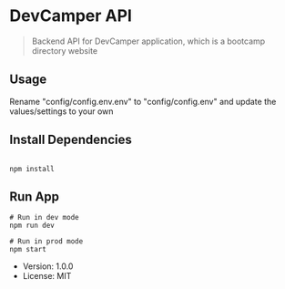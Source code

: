 # DevCamper API

> Backend API for DevCamper application,
> which is a bootcamp directory website

## Usage

Rename "config/config.env.env" to "config/config.env" and update the values/settings to your own

## Install Dependencies

```

npm install
```

## Run App

```
# Run in dev mode
npm run dev

# Run in prod mode
npm start
```

- Version: 1.0.0
- License: MIT
